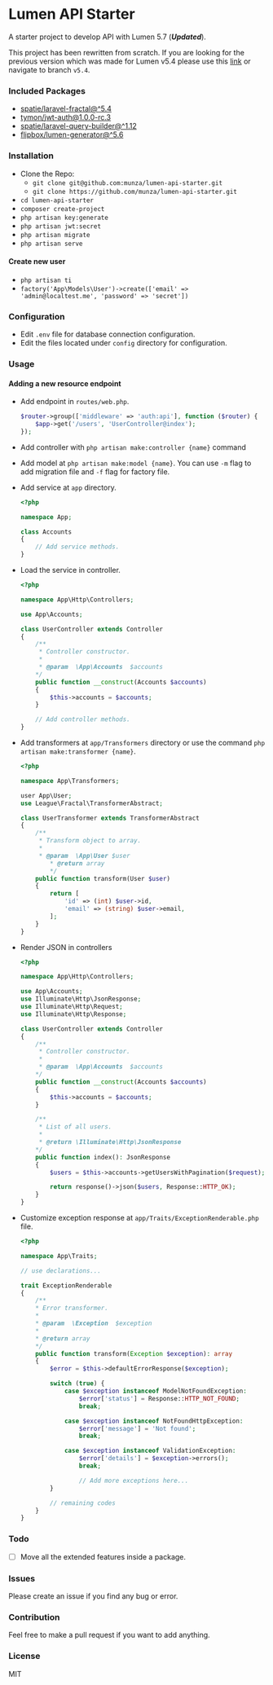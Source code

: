# Lumen API Starter

A starter project to develop API with Lumen 5.7 (***Updated***).

This project has been rewritten from scratch. If you are looking for the previous version which was made for Lumen v5.4 please use this [link](https://github.com/munza/lumen-api-starter/tree/v5.4) or navigate to branch `v5.4`.

### Included Packages
- [spatie/laravel-fractal@^5.4](https://github.com/spatie/laravel-fractal)
- [tymon/jwt-auth@1.0.0-rc.3](https://github.com/tymondesigns/jwt-auth)
- [spatie/laravel-query-builder@^1.12](https://github.com/spatie/laravel-query-builder)
- [flipbox/lumen-generator@^5.6](https://github.com/flipboxstudio/lumen-generator)

### Installation

- Clone the Repo:
    - `git clone git@github.com:munza/lumen-api-starter.git`
    - `git clone https://github.com/munza/lumen-api-starter.git`
- `cd lumen-api-starter`
- `composer create-project`
- `php artisan key:generate`
- `php artisan jwt:secret`
- `php artisan migrate`
- `php artisan serve`

#### Create new user

- `php artisan ti`
- `factory('App\Models\User')->create(['email' => 'admin@localtest.me', 'password' => 'secret'])`

### Configuration

- Edit `.env` file for database connection configuration.
- Edit the files located under `config` directory for configuration.

### Usage

#### Adding a new resource endpoint

- Add endpoint in `routes/web.php`.

    ```php
    $router->group(['middleware' => 'auth:api'], function ($router) {
        $app->get('/users', 'UserController@index');
    });
    ```

- Add controller with `php artisan make:controller {name}` command

- Add model at `php artisan make:model {name}`. You can use `-m` flag to add migration file and `-f` flag for factory file.

- Add service at `app` directory.

    ```php
    <?php

    namespace App;

    class Accounts
    {
        // Add service methods.
    }
    ```

- Load the service in controller.

    ```php
    <?php
    
    namespace App\Http\Controllers;

    use App\Accounts;

    class UserController extends Controller
    {
        /**
         * Controller constructor.
         *
         * @param  \App\Accounts  $accounts
        */
        public function __construct(Accounts $accounts)
        {
            $this->accounts = $accounts;
        }

        // Add controller methods.
    }
    ```

- Add transformers at `app/Transformers` directory or use the command `php artisan make:transformer {name}`.

    ```php
    <?php

    namespace App\Transformers;

    user App\User;
    use League\Fractal\TransformerAbstract;

    class UserTransformer extends TransformerAbstract
    {
        /**
         * Transform object to array.
         *
         * @param  \App\User $user
            * @return array
            */
        public function transform(User $user)
        {
            return [
                'id' => (int) $user->id,
                'email' => (string) $user->email,
            ];
        }
    }
    ```

- Render JSON in controllers

    ```php
    <?php

    namespace App\Http\Controllers;

    use App\Accounts;
    use Illuminate\Http\JsonResponse;
    use Illuminate\Http\Request;
    use Illuminate\Http\Response;

    class UserController extends Controller
    {
        /**
         * Controller constructor.
         *
         * @param  \App\Accounts  $accounts
        */
        public function __construct(Accounts $accounts)
        {
            $this->accounts = $accounts;
        }

        /**
         * List of all users.
         *
         * @return \Illuminate\Http\JsonResponse
        */
        public function index(): JsonResponse
        {
            $users = $this->accounts->getUsersWithPagination($request);

            return response()->json($users, Response::HTTP_OK);
        }
    }
    ```

- Customize exception response at `app/Traits/ExceptionRenderable.php` file.

    ```php
    <?php

    namespace App\Traits;

    // use declarations...

    trait ExceptionRenderable
    {
        /**
        * Error transformer.
        *
        * @param  \Exception  $exception
        *
        * @return array
        */
        public function transform(Exception $exception): array
        {
            $error = $this->defaultErrorResponse($exception);

            switch (true) {
                case $exception instanceof ModelNotFoundException:
                    $error['status'] = Response::HTTP_NOT_FOUND;
                    break;

                case $exception instanceof NotFoundHttpException:
                    $error['message'] = 'Not found';
                    break;

                case $exception instanceof ValidationException:
                    $error['details'] = $exception->errors();
                    break;

                    // Add more exceptions here...
            }

            // remaining codes
        }
    }
    ```

### Todo

- [ ] Move all the extended features inside a package.

### Issues

Please create an issue if you find any bug or error.

### Contribution

Feel free to make a pull request if you want to add anything.

### License

MIT
